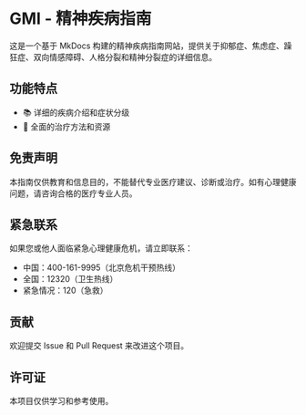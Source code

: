 # GMI - 精神疾病指南

这是一个基于 MkDocs 构建的精神疾病指南网站，提供关于抑郁症、焦虑症、躁狂症、双向情感障碍、人格分裂和精神分裂症的详细信息。

## 功能特点

- 📚 详细的疾病介绍和症状分级
- 💊 全面的治疗方法和资源

## 免责声明

本指南仅供教育和信息目的，不能替代专业医疗建议、诊断或治疗。如有心理健康问题，请咨询合格的医疗专业人员。

## 紧急联系

如果您或他人面临紧急心理健康危机，请立即联系：
- 中国：400-161-9995（北京危机干预热线）
- 全国：12320（卫生热线）
- 紧急情况：120（急救）

## 贡献

欢迎提交 Issue 和 Pull Request 来改进这个项目。

## 许可证

本项目仅供学习和参考使用。

